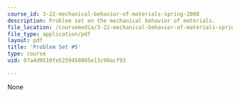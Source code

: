 ```yaml
---
course_id: 3-22-mechanical-behavior-of-materials-spring-2008
description: Problem set on the mechanical behavior of materials.
file_location: /coursemedia/3-22-mechanical-behavior-of-materials-spring-2008/07a4d9510fe5259458895e13c90acf93_ps5.pdf
file_type: application/pdf
layout: pdf
title: 'Problem Set #5'
type: course
uid: 07a4d9510fe5259458895e13c90acf93

---
```

None
